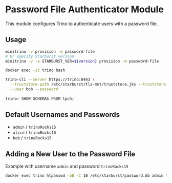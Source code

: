 # Password File Authenticator Module

This module configures Trino to authenticate users with a password file.

## Usage

```sh
minitrino -v provision -m password-file
# Or specify Starburst version
minitrino -v -e STARBURST_VER=${version} provision -m password-file

docker exec -it trino bash 

trino-cli --server https://trino:8443 \
  --truststore-path /etc/starburst/tls-mnt/truststore.jks --truststore-password changeit \
  --user bob --password
    
trino> SHOW SCHEMAS FROM tpch;
```

## Default Usernames and Passwords

- `admin` / `trinoRocks15`
- `alice` / `trinoRocks15`
- `bob` / `trinoRocks15`

## Adding a New User to the Password File

Example with username `admin` and password `trinoRocks15`

```sh
docker exec trino htpasswd -bB -C 10 /etc/starburst/password.db admin trinoRocks15
```
